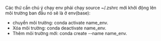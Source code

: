 Các thứ cần chú ý chạy env phải chạy source ~/.zshrc mới khởi động lên môi trường ban đầu nó sẽ là ở env(base):
- chuyển môi trường: conda activate name_env.
- Xóa môi trường: conda deactivate name_env.
- Thêm môi trường mới: conda create --name name_env.
